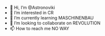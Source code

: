 - 👋 Hi, I’m @Astronoviki
- 👀 I’m interested in CR
- 🌱 I’m currently learning MASCHINENBAU
- 💞️ I’m looking to collaborate on REVOLUTION
- 📫 How to reach me NO WAY

<!---
Astronoviki/Astronoviki is a ✨ special ✨ repository because its `README.md` (this file) appears on your GitHub profile.
You can click the Preview link to take a look at your changes.
--->

